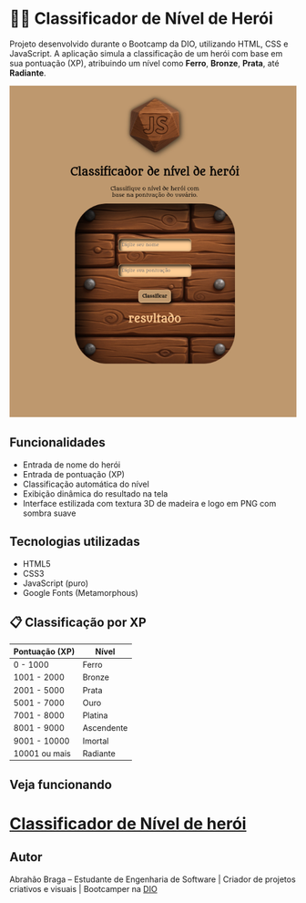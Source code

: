 # 🧙‍♂️ Classificador de Nível de Herói

Projeto desenvolvido durante o Bootcamp da DIO, utilizando HTML, CSS e JavaScript. A aplicação simula a classificação de um herói com base em sua pontuação (XP), atribuindo um nível como **Ferro**, **Bronze**, **Prata**, até **Radiante**.


![screenshot](./src/images/Captura%20de%20tela%20de%202025-07-12%2019-40-08.png)

##  Funcionalidades

- Entrada de nome do herói
- Entrada de pontuação (XP)
- Classificação automática do nível
- Exibição dinâmica do resultado na tela
- Interface estilizada com textura 3D de madeira e logo em PNG com sombra suave

##  Tecnologias utilizadas

- HTML5
- CSS3
- JavaScript (puro)
- Google Fonts (Metamorphous)


## 📋 Classificação por XP

| Pontuação (XP)      | Nível         |
|---------------------|---------------|
| 0 - 1000            | Ferro         |
| 1001 - 2000         | Bronze        |
| 2001 - 5000         | Prata         |
| 5001 - 7000         | Ouro          |
| 7001 - 8000         | Platina       |
| 8001 - 9000         | Ascendente    |
| 9001 - 10000        | Imortal       |
| 10001 ou mais       | Radiante      |

## Veja funcionando
# [Classificador de Nível de herói](https://abrahaobraga10.github.io/desafio-felipao/)
## Autor
Abrahão Braga – Estudante de Engenharia de Software | Criador de projetos criativos e visuais | Bootcamper na [DIO](https://www.dio.me/)
